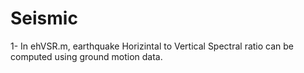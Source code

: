 # Seismic

1- In ehVSR.m, earthquake Horizintal to Vertical Spectral ratio can be computed using ground motion data.
